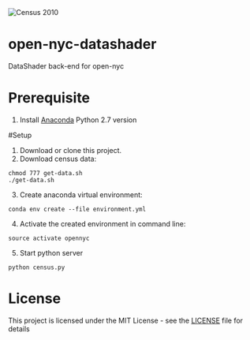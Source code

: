 <img alt="Census 2010" src="https://github.com/opennyc/opennyc.github.io/blob/master/assets/img/census-2010.png">

# open-nyc-datashader
DataShader back-end for open-nyc

# Prerequisite
1. Install [Anaconda](https://anaconda.org) Python 2.7 version

#Setup
1. Download or clone this project.
2. Download census data:

```shell
chmod 777 get-data.sh
./get-data.sh
```

3. Create anaconda virtual environment: 
```shell
conda env create --file environment.yml
```
4. Activate the created environment in command line:
```shell
source activate opennyc
```
5. Start python server
```shell
python census.py
```

# License

This project is licensed under the MIT License - see the [LICENSE](LICENSE) file for details
